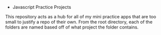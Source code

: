 * Javascript Practice Projects

This repository acts as a hub for all of my mini practice apps that are too small to justify a repo of their own. From the root directory, each of the folders are named based off of what project the folder contains.
